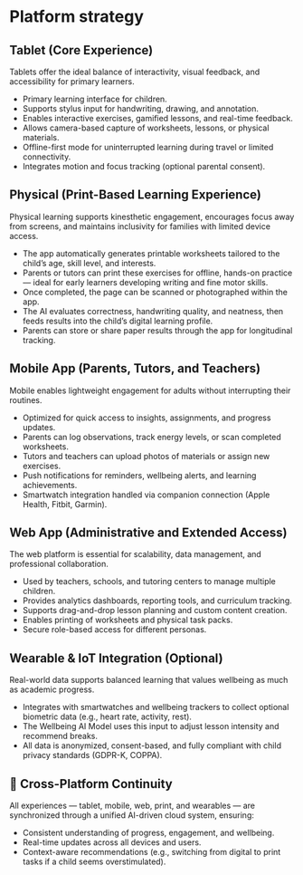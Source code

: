 # Platform strategy

## Tablet (Core Experience)

Tablets offer the ideal balance of interactivity, visual feedback, and accessibility for primary learners.

- Primary learning interface for children.
- Supports stylus input for handwriting, drawing, and annotation.
- Enables interactive exercises, gamified lessons, and real-time feedback.
- Allows camera-based capture of worksheets, lessons, or physical materials.
- Offline-first mode for uninterrupted learning during travel or limited connectivity.
- Integrates motion and focus tracking (optional parental consent).

## Physical (Print-Based Learning Experience)

Physical learning supports kinesthetic engagement, encourages focus away from screens, and maintains inclusivity for families with limited device access.

- The app automatically generates printable worksheets tailored to the child’s age, skill level, and interests.
- Parents or tutors can print these exercises for offline, hands-on practice — ideal for early learners developing writing and fine motor skills.
- Once completed, the page can be scanned or photographed within the app.
- The AI evaluates correctness, handwriting quality, and neatness, then feeds results into the child’s digital learning profile.
- Parents can store or share paper results through the app for longitudinal tracking.

## Mobile App (Parents, Tutors, and Teachers)

Mobile enables lightweight engagement for adults without interrupting their routines.

- Optimized for quick access to insights, assignments, and progress updates.
- Parents can log observations, track energy levels, or scan completed worksheets.
- Tutors and teachers can upload photos of materials or assign new exercises.
- Push notifications for reminders, wellbeing alerts, and learning achievements.
- Smartwatch integration handled via companion connection (Apple Health, Fitbit, Garmin).

## Web App (Administrative and Extended Access)

The web platform is essential for scalability, data management, and professional collaboration.

- Used by teachers, schools, and tutoring centers to manage multiple children.
- Provides analytics dashboards, reporting tools, and curriculum tracking.
- Supports drag-and-drop lesson planning and custom content creation.
- Enables printing of worksheets and physical task packs.
- Secure role-based access for different personas.

## Wearable & IoT Integration (Optional)

Real-world data supports balanced learning that values wellbeing as much as academic progress.

- Integrates with smartwatches and wellbeing trackers to collect optional biometric data (e.g., heart rate, activity, rest).
- The Wellbeing AI Model uses this input to adjust lesson intensity and recommend breaks.
- All data is anonymized, consent-based, and fully compliant with child privacy standards (GDPR-K, COPPA).

## 🧠 Cross-Platform Continuity

All experiences — tablet, mobile, web, print, and wearables — are synchronized through a unified AI-driven cloud system, ensuring:

- Consistent understanding of progress, engagement, and wellbeing.
- Real-time updates across all devices and users.
- Context-aware recommendations (e.g., switching from digital to print tasks if a child seems overstimulated).

